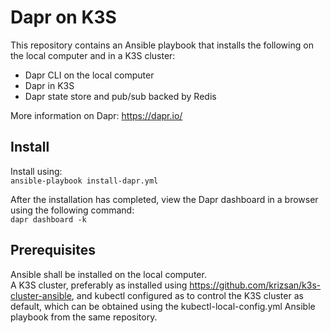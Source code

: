 # Dapr on K3S
This repository contains an Ansible playbook that installs the following on the local computer and in a K3S cluster:<br/>
- Dapr CLI on the local computer
- Dapr in K3S
- Dapr state store and pub/sub backed by Redis

More information on Dapr: https://dapr.io/

## Install
Install using:<br/>
```ansible-playbook install-dapr.yml```

After the installation has completed, view the Dapr dashboard in a browser using the following command:<br/>
```dapr dashboard -k```

## Prerequisites
Ansible shall be installed on the local computer.<br/>
A K3S cluster, preferably as installed using https://github.com/krizsan/k3s-cluster-ansible,
and kubectl configured as to control the K3S cluster as default, which can be obtained using the kubectl-local-config.yml
Ansible playbook from the same repository.